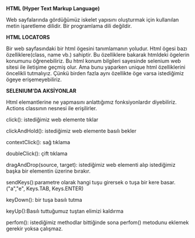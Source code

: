 **HTML (Hyper Text Markup Language)**

Web sayfalarında gördüğümüz iskelet yapısını oluşturmak için kullanılan metin işaretleme dilidir.
Bir programlama dili değildir.

**HTML LOCATORS**

Bir web sayfasındaki bir html ögesini tanımlamanın yoludur. Html ögesi bazı özelliklere(class, name vb.) sahiptir. Bu özelliklere bakarak htmldeki ögelerin konumunu öğrenebiliriz. Bu html konum bilgileri sayesinde selenium web sitesi ile iletişime geçmiş olur. Ama bunu yaparken unique html özelliklerini öncelikli tutmalıyız. Çünkü birden fazla aynı özellikte öge varsa istediğimiz ögeye erişemeyebiliriz.

**SELENIUM'DA AKSİYONLAR**

Html elemantlerine ne yapmasını anlattığımız fonksiyonlardır diyebiliriz. Actions classının nesnesi ile erişilirler.

click(): istediğimiz web elemente tıklar

clickAndHold(): istediğimiz web elemente basılı bekler

contextClick(): sağ tıklama

doubleClick(): çift tıklama

dragAndDrop(source, target): istediğimiz web elementi alıp istediğimiz başka bir elementin üzerine bırakır.

sendKeys():parametre olarak hangi tuşu girersek o tuşa bir kere basar. ("a","e", Keys.TAB, Keys.ENTER)

keyDown(): bir tuşa basılı tutma

keyUp():Basılı tuttuğumuz tuştan elimizi kaldırma

perfom(): istediğimiz methodlar bittiğinde sona perfom() metodunu eklemek gerekir yoksa çalışmaz.
